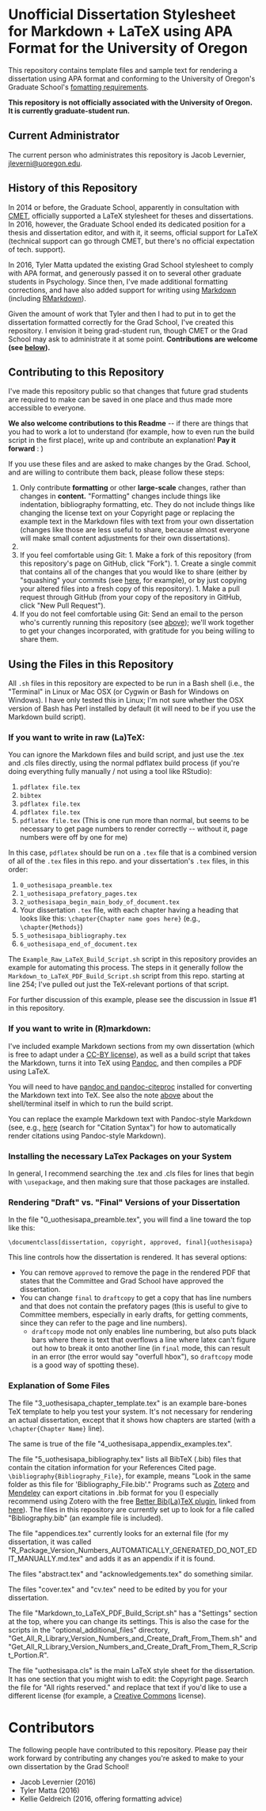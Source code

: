 # Unofficial Dissertation Stylesheet for Markdown + LaTeX using APA Format for the University of Oregon

This repository contains template files and sample text for rendering a dissertation using APA format and conforming to the University of Oregon's Graduate School's [fomatting requirements](https://gradschool.uoregon.edu/sites/gradschool2.uoregon.edu/files/ETD_Style_Manual_2015-2016final032016.pdf "University of Oregon ETD Style Manual").

**This repository is not officially associated with the University of Oregon. It is currently graduate-student run.**

## Current Administrator

The current person who administrates this repository is Jacob Levernier, jleverni@uoregon.edu.

## History of this Repository

In 2014 or before, the Graduate School, apparently in consultation with [CMET](https://library.uoregon.edu/cmet "CMET"), officially supported a LaTeX stylesheet for theses and dissertations. In 2016, however, the Graduate School ended its dedicated position for a thesis and dissertation editor, and with it, it seems, official support for LaTeX (technical support can go through CMET, but there's no official expectation of tech. support).

In 2016, Tyler Matta updated the existing Grad School stylesheet to comply with APA format, and generously passed it on to several other graduate students in Psychology. Since then, I've made additional formatting corrections, and have also added support for writing using [Markdown](http://rmarkdown.rstudio.com/authoring_pandoc_markdown.html "RStudio: 'Authoring Pandoc Markdown'") (including [RMarkdown](http://rmarkdown.rstudio.com/lesson-1.html "RMarkdown Introduction")).

Given the amount of work that Tyler and then I had to put in to get the dissertation formatted correctly for the Grad School, I've created this repository. I envision it being grad-student run, though CMET or the Grad School may ask to administrate it at some point. **Contributions are welcome (see [below](#contributing-to-this-repository)).**

## Contributing to this Repository

I've made this repository public so that changes that future grad students are required to make can be saved in one place and thus made more accessible to everyone. 

**We also welcome contributions to this Readme** -- if there are things that you had to work a lot to understand (for example, how to even run the build script in the first place), write up and contribute an explanation! **Pay it forward** : )

If you use these files and are asked to make changes by the Grad. School, and are willing to contribute them back, please follow these steps:

1. Only contribute **formatting** or other **large-scale** changes, rather than changes in **content.** "Formatting" changes include things like indentation, bibliography formatting, etc. They do not include things like changing the license text on your Copyright page or replacing the example text in the Markdown files with text from your own dissertation (changes like those are less useful to share, because almost everyone will make small content adjustments for their own dissertations).
1. 
  1. If you feel comfortable using Git:
    1. Make a fork of this repository (from this repository's page on GitHub, click "Fork").
    1. Create a single commit that contains all of the changes that you would like to share (either by "squashing" your commits (see [here](http://stackoverflow.com/a/5189600 'StackOverflow: Squash my last X commits together using Git'), for example), or by just copying your altered files into a fresh copy of this repository).
    1. Make a pull request through GitHub (from your copy of the repository in GitHub, click "New Pull Request").
  1. If you do not feel comfortable using Git: Send an email to the person who's currently running this repository (see [above](#current-administrator 'Current Administrator')); we'll work together to get your changes incorporated, with gratitude for you being willing to share them.

## Using the Files in this Repository

All `.sh` files in this repository are expected to be run in a Bash shell (i.e., the "Terminal" in Linux or Mac OSX (or Cygwin or Bash for Windows on Windows). I have only tested this in Linux; I'm not sure whether the OSX version of Bash has Perl installed by default (it will need to be if you use the Markdown build script).

### If you want to write in raw (La)TeX:

You can ignore the Markdown files and build script, and just use the .tex and .cls files directly, using the normal pdflatex build process (if you're doing everything fully manually / not using a tool like RStudio):

1. `pdflatex file.tex`
2. `bibtex`
3. `pdflatex file.tex`
4. `pdflatex file.tex`
5. `pdflatex file.tex` (This is one run more than normal, but seems to be necessary to get page numbers to render correctly -- without it, page numbers were off by one for me)



In this case, `pdflatex` should be run on a `.tex` file that is a combined version of all of the `.tex` files in this repo. and your dissertation's `.tex` files, in this order:

1. `0_uothesisapa_preamble.tex`
1. `1_uothesisapa_prefatory_pages.tex`
1. `2_uothesisapa_begin_main_body_of_document.tex`
1. Your dissertation `.tex` file, with each chapter having a heading that looks like this: `\chapter{Chapter name goes here}` (e.g., `\chapter{Methods}`)
1. `5_uothesisapa_bibliography.tex`
1. `6_uothesisapa_end_of_document.tex`

The `Example_Raw_LaTeX_Build_Script.sh` script in this repository provides an example for automating this process. The steps in it generally follow the `Markdown_to_LaTeX_PDF_Build_Script.sh` script from this repo. starting at line 254; I've pulled out just the TeX-relevant portions of that script.

For further discussion of this example, please see the discussion in Issue #1 in this repository.

### If you want to write in (R)markdown:

I've included example Markdown sections from my own dissertation (which is free to adapt under a [CC-BY license](https://creativecommons.org/licenses/by/4.0/ "CC-BY License")), as well as a build script that takes the Markdown, turns it into TeX using [Pandoc](http://pandoc.org/ "Pandoc"), and then compiles a PDF using LaTeX.

You will need to have [pandoc and pandoc-citeproc](http://pandoc.org/installing.html "Pandoc 'Installing' page") installed for converting the Markdown text into TeX. See also the note [above](#using-the-files-in-this-repository "Using the Files in this Repository") about the shell/terminal itself in which to run the build script.

You can replace the example Markdown text with Pandoc-style Markdown (see, e.g., [here](http://rmarkdown.rstudio.com/authoring_bibliographies_and_citations.html "RMarkdown: Citation Syntax") (search for "Citation Syntax") for how to automatically render citations using Pandoc-style Markdown).

### Installing the necessary LaTex Packages on your System

In general, I recommend searching the .tex and .cls files for lines that begin with `\usepackage`, and then making sure that those packages are installed.

### Rendering "Draft" vs. "Final" Versions of your Dissertation

In the file "0_uothesisapa_preamble.tex", you will find a line toward the top like this:

`\documentclass[dissertation, copyright, approved, final]{uothesisapa}`

This line controls how the dissertation is rendered. It has several options:

* You can remove `approved` to remove the page in the rendered PDF that states that the Committee and Grad School have approved the dissertation.
* You can change `final` to `draftcopy` to get a copy that has line numbers and that does not contain the prefatory pages (this is useful to give to Committee members, especially in early drafts, for getting comments, since they can refer to the page and line numbers).
	* `draftcopy` mode not only enables line numbering, but also puts black bars where there is text that overflows a line where latex can't figure out how to break it onto another line (in `final` mode, this can result in an error (the error would say "overfull hbox"), so `draftcopy` mode is a good way of spotting these).

### Explanation of Some Files

The file "3_uothesisapa_chapter_template.tex" is an example bare-bones TeX template to help you test your system. It's not necessary for rendering an actual dissertation, except that it shows how chapters are started (with a `\chapter{Chapter Name}` line).

The same is true of the file "4_uothesisapa_appendix_examples.tex".

The file "5_uothesisapa_bibliography.tex" lists all BibTeX (.bib) files that contain the citation information for your References Cited page. `\bibliography{Bibliography_File}`, for example, means "Look in the same folder as this file for 'Bibliography_File.bib'." Programs such as [Zotero](https://www.zotero.org/ "Zotero") and [Mendeley](https://www.mendeley.com/ "Mendeley") can export citations in .bib format for you (I especially recommend using Zotero with the free [Better Bib(La)TeX plugin](https://github.com/ZotPlus/zotero-better-bibtex "Zotero Better Bib(La)TeX plugin"), linked from [here](https://www.zotero.org/support/plugins "Zotero Plugins")). The files in this repository are currently set up to look for a file called "Bibliography.bib" (an example file is included).

The file "appendices.tex" currently looks for an external file (for my dissertation, it was called "R_Package_Version_Numbers_AUTOMATICALLY_GENERATED_DO_NOT_EDIT_MANUALLY.md.tex" and adds it as an appendix if it is found. 

The files "abstract.tex" and "acknowledgements.tex" do something similar.

The files "cover.tex" and "cv.tex" need to be edited by you for your dissertation.

The file "Markdown_to_LaTeX_PDF_Build_Script.sh" has a "Settings" section at the top, where you can change its settings. This is also the case for the scripts in the "optional_additional_files" directory, "Get_All_R_Library_Version_Numbers_and_Create_Draft_From_Them.sh" and "Get_All_R_Library_Version_Numbers_and_Create_Draft_From_Them_R_Script_Portion.R".

The file "uothesisapa.cls" is the main LaTeX style sheet for the dissertation. It has one section that you might wish to edit: the Copyright page. Search the file for "All rights reserved." and replace that text if you'd like to use a different license (for example, a [Creative Commons](https://creativecommons.org/choose/ "Creative Commons License Chooser") license).

# Contributors

The following people have contributed to this repository. Please pay their work forward by contributing any changes you're asked to make to your own dissertation by the Grad School!

* Jacob Levernier (2016)
* Tyler Matta (2016)
* Kellie Geldreich (2016, offering formatting advice)



